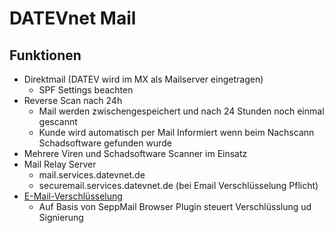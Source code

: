 # DATEVnet Mail

## Funktionen

- Direktmail (DATEV wird im MX als Mailserver eingetragen)
  - SPF Settings beachten
- Reverse Scan nach 24h
  - Mail werden zwischengespeichert und nach 24 Stunden noch einmal gescannt
  - Kunde wird automatisch per Mail Informiert wenn beim Nachscann Schadsoftware gefunden wurde
- Mehrere Viren und Schadsoftware Scanner im Einsatz
- Mail Relay Server 
  - mail.services.datevnet.de
  - securemail.services.datevnet.de (bei Email Verschlüsselung Pflicht)
- [E-Mail-Verschlüsselung](https://apps.datev.de/help-center/documents/0904189)
  - Auf Basis von SeppMail Browser Plugin steuert Verschlüsslung ud Signierung

